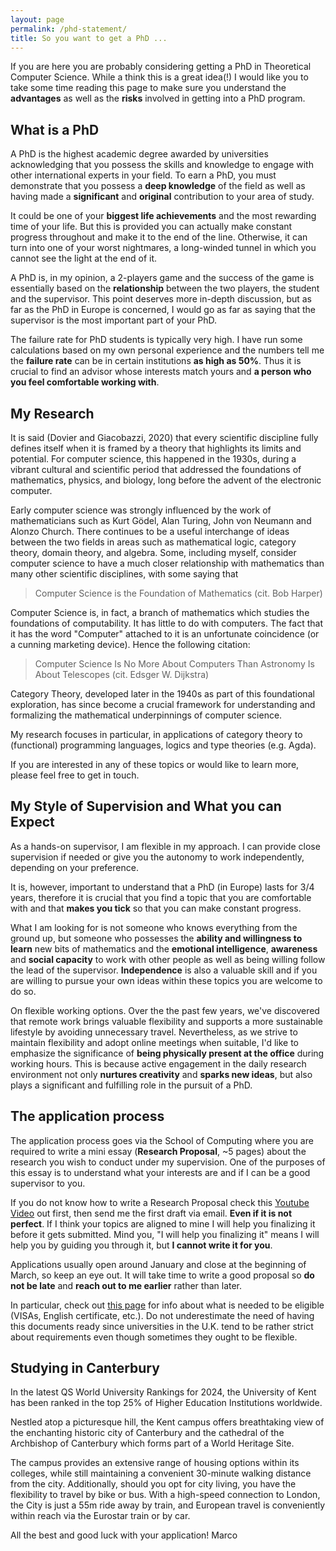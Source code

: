 ```yaml
---
layout: page
permalink: /phd-statement/
title: So you want to get a PhD ...  
---
```

If you are here you are probably considering getting a PhD in Theoretical Computer Science. 
While a think this is a great idea(!) I would like you to take some time reading this page to make sure you understand the **advantages** as well as the **risks** involved in getting into a PhD program.      

## What is a PhD
A PhD is the highest academic degree awarded by universities acknowledging that
you possess the skills and knowledge to engage with other international experts
in your field. To earn a PhD, you must demonstrate that you possess a **deep
knowledge** of the field  as well as having made a **significant** and
**original** contribution to your area of study.

It could be one of your **biggest life achievements** and the
most rewarding time of your life. But this is provided you can actually make
constant progress throughout and make it to the end of the line. Otherwise, it
can turn into one of your worst nightmares, a long-winded tunnel in which you
cannot see the light at the end of it. 

A PhD is, in my opinion, a 2-players game and the success of the game is
essentially based on the **relationship** between the two players, the student
and the supervisor. This point deserves more in-depth discussion, but as far as
the PhD in Europe is concerned, I would go as far as saying that the supervisor
is the most important part of your PhD.

The failure rate for PhD students is typically very high. I have run some
calculations based on my own personal experience and the numbers tell me the
**failure rate** can be in certain institutions **as high as 50%**. Thus it is
crucial to find an advisor whose interests match yours and **a person who you
feel comfortable working with**. 

## My Research
It is said (Dovier and Giacobazzi, 2020) that every scientific discipline fully defines itself when it is framed by a theory that highlights its limits and potential. For computer science, this happened in the 1930s, during a vibrant cultural and scientific period that addressed the
foundations of mathematics, physics, and biology, long before the advent of the
electronic computer.

Early computer science was strongly influenced by the work of mathematicians
such as Kurt Gödel,  Alan Turing, John von Neumann and Alonzo Church. There
continues to be a useful interchange of ideas between the two fields in areas
such as mathematical logic, category theory, domain theory, and algebra. Some,
including myself, consider computer science to have a much closer relationship
with mathematics than many other scientific disciplines, with some saying that 

> Computer Science is the Foundation of Mathematics (cit. Bob Harper)

Computer Science is, in fact, a branch of mathematics which studies the
foundations of computability. It has little to do with computers. The fact that
it has the word "Computer" attached to it is an unfortunate coincidence (or a
cunning marketing device). Hence the following citation:

> Computer Science Is No More About Computers Than Astronomy Is About Telescopes (cit. Edsger W. Dijkstra)

Category Theory, developed later in the 1940s as part of this foundational
exploration, has since become a crucial framework for understanding and
formalizing the mathematical underpinnings of computer science.

My research focuses in particular, in applications of category theory to (functional) programming languages, logics and type theories (e.g. Agda). 

If you are interested in any of these topics or would like to learn more, please
feel free to get in touch.


## My Style of Supervision and What you can Expect
As a hands-on supervisor, I am flexible in my approach. I can provide close
supervision if needed or give you the autonomy to work independently, depending
on your preference.

It is, however, important to understand that a PhD (in Europe) lasts for 3/4
years, therefore it is crucial that you find a topic that you are comfortable
with and that **makes you tick** so that you can make constant progress.

What I am looking for is not someone who knows everything from the ground up,
but someone who possesses the **ability and willingness to learn** new bits of
mathematics and the **emotional intelligence**, **awareness** and **social
capacity** to work with other people as well as being willing follow the lead of
the supervisor. **Independence** is also a valuable skill and if you are willing
to pursue your own ideas within these topics you are welcome to do so.

On flexible working options. Over the the past few years,
we've discovered that remote work brings valuable flexibility and supports a
more sustainable lifestyle by avoiding unnecessary travel. Nevertheless, as we
strive to maintain flexibility and adopt online meetings when suitable, I'd like
to emphasize the significance of **being physically present at the office**
during working hours. This is because active engagement in the daily research
environment not only **nurtures creativity** and **sparks new ideas**, but also
plays a significant and fulfilling role in the pursuit of a PhD.

## The application process
The application process goes via the School of Computing where you are required
to write a mini essay (**Research Proposal**, ~5 pages) about the research
you wish to conduct under my supervision. One of the purposes of this essay is
to understand what your interests are and if I can be a good supervisor to you.

If you do not know how to write a Research Proposal check this [Youtube
Video](https://www.youtube.com/watch?v=s5nLdm4Dt-0) out first, then send me the
first draft via email. **Even if it is not perfect**. If I think your topics are
aligned to mine I will help you finalizing it before it gets submitted.  Mind
you, "I will help you finalizing it" means I will help you by guiding you
through it, but **I cannot write it for you**. 

Applications usually open around January and close at the beginning of March, so
keep an eye out. It will take time to write a good proposal so **do not be
late** and **reach out to me earlier** rather than later. 

In particular, check out [this
page](https://www.kent.ac.uk/courses/postgraduate/283/computer-science) for info
about what is needed to be eligible (VISAs, English certificate, etc.). Do not
underestimate the need of having this documents ready since universities in the
U.K. tend to be rather strict about requirements even though sometimes they
ought to be flexible. 

## Studying in Canterbury

In the latest QS World University Rankings for 2024, the University of Kent has
been ranked in the top 25% of Higher Education Institutions worldwide.

Nestled atop a picturesque hill, the Kent campus offers breathtaking view of the
enchanting historic city of Canterbury and the cathedral of the Archbishop of
Canterbury which forms part of a World Heritage Site. 

The campus provides an extensive range of housing options within its colleges,
while still maintaining a convenient 30-minute walking distance from the city.
Additionally, should you opt for city living, you have the flexibility to travel
by bike or bus. With a high-speed connection to London, the City is just a 55m
ride away by train, and European travel is conveniently within reach via the
Eurostar train or by car.

All the best and good luck with your application! 
Marco
